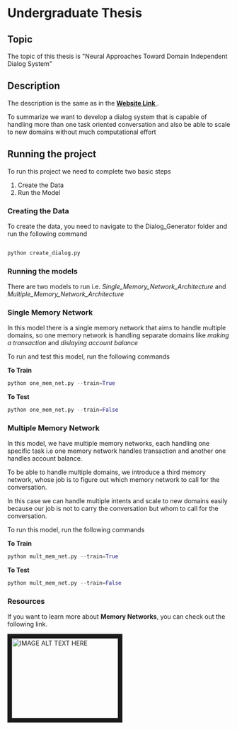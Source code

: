 # Undergraduate Thesis

## Topic

The topic of this thesis is "Neural Approaches Toward Domain Independent Dialog System"

## Description

The description is the same as in the [ **Website Link** ](<https://sourabhmajumdar.github.io/undergrad_thesis/>).

To summarize we want to develop a dialog system that is capable of handling more than one task oriented conversation and also be able to scale to new domains without much computational effort

## Running the project 

To run this project we need to complete two basic steps

1. Create the Data
2. Run the Model

### Creating the Data

To create the data, you need to navigate to the Dialog_Generator folder and run the following command

```python

python create_dialog.py

```

### Running the models

There are two models to run i.e. *Single_Memory_Network_Architecture* and *Multiple_Memory_Network_Architecture*

### Single Memory Network

In this model there is a single memory network that aims to handle multiple domains, so one memory network is handling separate domains like *making a transaction* and *dislaying account balance*

To run and test this model, run the following commands

**To Train**
```python
python one_mem_net.py --train=True
```

**To Test**
```python
python one_mem_net.py --train=False
```

### Multiple Memory Network

In this model, we have multiple memory networks, each handling one specific task i.e one memory network handles transaction and another one handles account balance.

To be able to handle multiple domains, we introduce a third memory network, whose job is to figure out which memory network to call for the conversation.

In this case we can handle multiple intents and scale to new domains easily because our job is not to carry the conversation but whom to call for the conversation.

To run this model, run the following commands

**To Train**
```python
python mult_mem_net.py --train=True
```

**To Test**
```python
python mult_mem_net.py --train=False
```


### Resources

If you want to learn more about **Memory Networks**, you can check out the following link.


<a href="http://www.youtube.com/watch?feature=player_embedded&v=ZwvWY9Yy76Q
" target="_blank"><img src="http://img.youtube.com/vi/ZwvWY9Yy76Q/0.jpg" 
alt="IMAGE ALT TEXT HERE" width="240" height="180" border="10" /></a>
